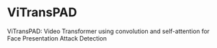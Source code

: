 # ViTransPAD
ViTransPAD: Video Transformer using convolution and self-attention for Face Presentation Attack Detection
